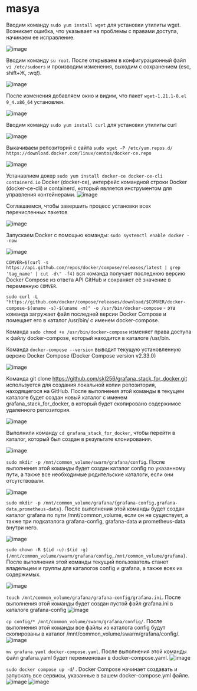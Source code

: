 # masya
Вводим команду `sudo yum install wget`
для установки утилиты wget. Возникает ошибка, что указывает на проблемы с правами доступа, начинаем ее исправление.

![image](https://github.com/user-attachments/assets/7444c749-516c-417a-9fc2-e44262c9b851)

Вводим команду `su root`.
После открываем в конфигурационный файл `vi /etc/sudoers` 
и производим изменения, выходим с сохранением (esc, shift+Ж, :wq!). 

![image](https://github.com/user-attachments/assets/3648054e-0f98-4ca1-adfa-914b80650abb)

После изменения добавляем окно и видим, что пакет `wget-1.21.1-8.el 9_4.x86_64` установлен.

![image](https://github.com/user-attachments/assets/b78083ad-8bd5-40cf-a114-d5b33cd2bf1b)

Вводим команду `sudo yum install curl`
для установки утилиты curl

![image](https://github.com/user-attachments/assets/dc9c6ec0-7be5-4f72-868e-5c76f0d45806)

Выкачиваем репозиторий с сайта `sudo wget -P /etc/yum.repos.d/ https://download.docker.com/linux/centos/docker-ce.repo`

![image](https://github.com/user-attachments/assets/94c7771f-91cd-425d-a417-3559927d7501)

Устанавлием докер `sudo yum install docker-ce docker-ce-cli containerd.io`
Docker (docker-ce), интерфейс командной строки Docker (docker-ce-cli) и containerd, который является инструментом для управления контейнерами.
![image](https://github.com/user-attachments/assets/526265b0-2b00-4c8d-a6d0-01be2b24e182)

Cоглашаемся, чтобы завершить процесс установки всех перечисленных пакетов

![image](https://github.com/user-attachments/assets/65a5c293-79ca-4178-9c0b-880226951a60)

Запускаем Docker с помощью команды:  `sudo systemctl enable docker --now`

![image](https://github.com/user-attachments/assets/177bc2db-5c30-4eac-8648-5b468329ec29)


`COMVER=$(curl -s https://api.github.com/repos/docker/compose/releases/latest | grep 'tag_name' | cut -d\" -f4)`
вся команда получает последнюю версию Docker Compose из ответа API GitHub и сохраняет её значение в переменную `COMVER`.

`sudo curl -L "https://github.com/docker/compose/releases/download/$COMVER/docker-compose-$(uname -s)-$(uname -m)" -o /usr/bin/docker-compose` - эта команда загружает файл последней версии Docker Compose и помещает его в каталог /usr/bin/ с именем docker-compose.

Команда `sudo chmod +x /usr/bin/docker-compose` изменяет права доступа к файлу docker-compose, который находится в каталоге /usr/bin.

Команда `docker-compose --version` выводит текущую установленную версию Docker Compose (Docker Compose version v2.33.0)

![image](https://github.com/user-attachments/assets/852d58c4-bfc8-42cb-82c0-db185fa893dd)

Команда git clone https://github.com/skl256/grafana_stack_for_docker.git используется для создания локальной копии репозитория, находящегося на GitHub. После выполнения этой команды в текущем каталоге будет создан новый каталог с именем grafana_stack_for_docker, в который будет скопировано содержимое удаленного репозитория.

![image](https://github.com/user-attachments/assets/6b55e5ca-c15c-4b1e-94e4-d3966c3a4e2c)

Выполнили команду `cd grafana_stack_for_docker`, чтобы перейти в каталог, который был создан в результате клонирования.

![image](https://github.com/user-attachments/assets/22742d0b-c063-4a21-a846-faf6e82258c2)

`sudo mkdir -p /mnt/common_volume/swarm/grafana/config`. После выполнения этой команды будет создан каталог config по указанному пути, а также все необходимые родительские каталоги, если они отсутствовали.

![image](https://github.com/user-attachments/assets/2df3c7b3-512a-4b47-836f-92ef55f37da4)

`sudo mkdir -p /mnt/common_volume/grafana/{grafana-config,grafana-data,prometheus-data}`. После выполнения этой команды будет создан каталог grafana по пути /mnt/common_volume, если он не существует, а также три подкаталога grafana-config, grafana-data и prometheus-data внутри него.

![image](https://github.com/user-attachments/assets/36052422-e89b-4419-9cc5-c5ab7bfb8223)

`sudo chown -R $(id -u):$(id -g) {/mnt/common_volume/swarm/grafana/config,/mnt/common_volume/grafana}`. После выполнения этой команды текущий пользователь станет владельцем и группы для каталогов config и grafana, а также всех их содержимых. 

![image](https://github.com/user-attachments/assets/4e95ac2e-c5f0-4ca8-b66a-4504d12b351e)

`touch /mnt/common_volume/grafana/grafana-config/grafana.ini`. После выполнения этой команды будет создан пустой файл grafana.ini в каталоге grafana-config
![image](https://github.com/user-attachments/assets/1428c7eb-40a7-4d1b-bff5-a7ede55e7aa9)

`cp config/* /mnt/common_volume/swarm/grafana/config/`. После выполнения этой команды все файлы из каталога config будут скопированы в каталог /mnt/common_volume/swarm/grafana/config/.
![image](https://github.com/user-attachments/assets/dae22369-8ef7-4280-b46e-40a27aa573fb)

`mv grafana.yaml docker-compose.yaml`. После выполнения этой команды файл grafana.yaml будет переименован в docker-compose.yaml.
![image](https://github.com/user-attachments/assets/fe9fbefc-fd2b-4994-8bf2-1002b47ea941)

`sudo docker compose up -d`/ . Docker Compose начинает создавать и запускать все сервисы, указанные в вашем docker-compose.yml файле.
![image](https://github.com/user-attachments/assets/84f33dd6-2263-4a20-8a64-ece71f31c772)
![image](https://github.com/user-attachments/assets/2fd54fca-1a92-4520-846b-d418b62a733a)


